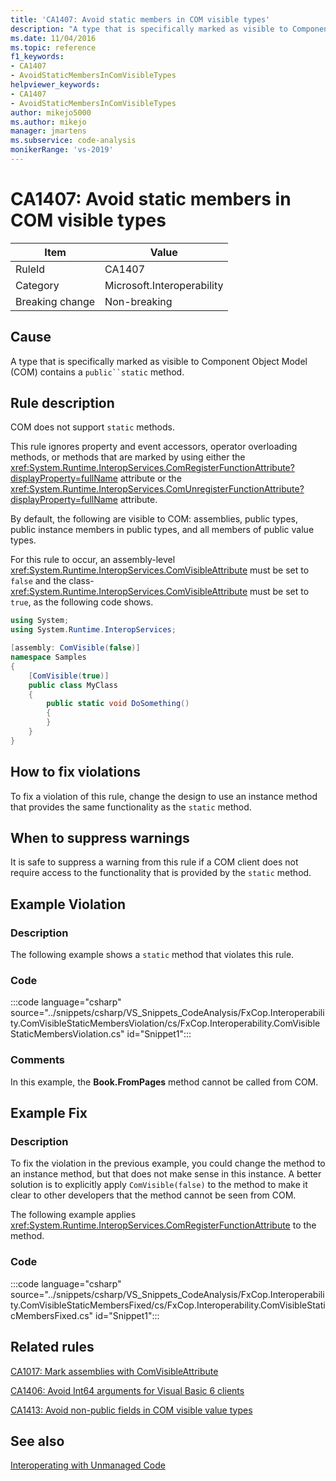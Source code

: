 ```yaml
---
title: 'CA1407: Avoid static members in COM visible types'
description: "A type that is specifically marked as visible to Component Object Model (COM) contains a public static method."
ms.date: 11/04/2016
ms.topic: reference
f1_keywords:
- CA1407
- AvoidStaticMembersInComVisibleTypes
helpviewer_keywords:
- CA1407
- AvoidStaticMembersInComVisibleTypes
author: mikejo5000
ms.author: mikejo
manager: jmartens
ms.subservice: code-analysis
monikerRange: 'vs-2019'
---
```

# CA1407: Avoid static members in COM visible types

|Item|Value|
|-|-|
|RuleId|CA1407|
|Category|Microsoft.Interoperability|
|Breaking change|Non-breaking|

## Cause
A type that is specifically marked as visible to Component Object Model (COM) contains a `public``static` method.

## Rule description
COM does not support `static` methods.

This rule ignores property and event accessors, operator overloading methods, or methods that are marked by using either the <xref:System.Runtime.InteropServices.ComRegisterFunctionAttribute?displayProperty=fullName> attribute or the <xref:System.Runtime.InteropServices.ComUnregisterFunctionAttribute?displayProperty=fullName> attribute.

By default, the following are visible to COM: assemblies, public types, public instance members in public types, and all members of public value types.

For this rule to occur, an assembly-level <xref:System.Runtime.InteropServices.ComVisibleAttribute> must be set to `false` and the class- <xref:System.Runtime.InteropServices.ComVisibleAttribute> must be set to `true`, as the following code shows.

```csharp
using System;
using System.Runtime.InteropServices;

[assembly: ComVisible(false)]
namespace Samples
{
    [ComVisible(true)]
    public class MyClass
    {
        public static void DoSomething()
        {
        }
    }
}
```

## How to fix violations
To fix a violation of this rule, change the design to use an instance method that provides the same functionality as the `static` method.

## When to suppress warnings
It is safe to suppress a warning from this rule if a COM client does not require access to the functionality that is provided by the `static` method.

## Example Violation

### Description
The following example shows a `static` method that violates this rule.

### Code
:::code language="csharp" source="../snippets/csharp/VS_Snippets_CodeAnalysis/FxCop.Interoperability.ComVisibleStaticMembersViolation/cs/FxCop.Interoperability.ComVisibleStaticMembersViolation.cs" id="Snippet1":::

### Comments
In this example, the **Book.FromPages** method cannot be called from COM.

## Example Fix

### Description
To fix the violation in the previous example, you could change the method to an instance method, but that does not make sense in this instance. A better solution is to explicitly apply `ComVisible(false)` to the method to make it clear to other developers that the method cannot be seen from COM.

The following example applies <xref:System.Runtime.InteropServices.ComRegisterFunctionAttribute> to the method.

### Code
:::code language="csharp" source="../snippets/csharp/VS_Snippets_CodeAnalysis/FxCop.Interoperability.ComVisibleStaticMembersFixed/cs/FxCop.Interoperability.ComVisibleStaticMembersFixed.cs" id="Snippet1":::

## Related rules
[CA1017: Mark assemblies with ComVisibleAttribute](/dotnet/fundamentals/code-analysis/quality-rules/ca1017)

[CA1406: Avoid Int64 arguments for Visual Basic 6 clients](../code-quality/ca1406.md)

[CA1413: Avoid non-public fields in COM visible value types](../code-quality/ca1413.md)

## See also
[Interoperating with Unmanaged Code](/dotnet/framework/interop/index)
